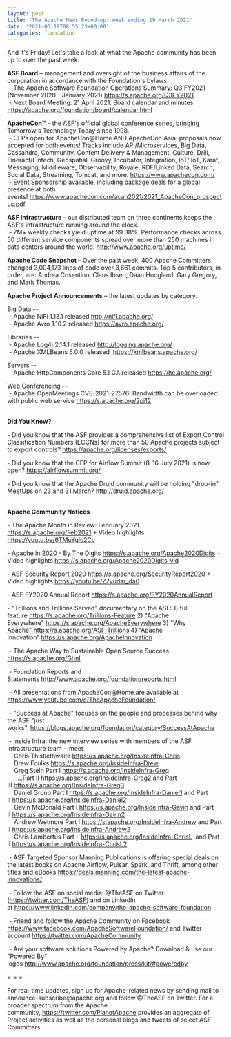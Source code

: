 ```yaml
---
layout: post
title: 'The Apache News Round-up: week ending 19 March 2021'
date: '2021-03-19T08:55:23+00:00'
categories: foundation
---
```

<p></p><p>And it's Friday! Let's take a look at&nbsp;what the Apache community has been up to over the past week:</p><p></p><p><span style="font-weight: 700;">ASF Board</span>&nbsp;– management and oversight of the business affairs of the corporation in accordance with the Foundation's bylaws. <br>&nbsp;- The <span class="il">Apache</span> Software Foundation Operations Summary: Q3 FY2021 (November 2020 - January 2021) <a href="https://s.apache.org/Q3FY2021" target="_blank">https://s.apache.org/Q3FY2021</a><br>&nbsp;- Next Board Meeting: 21 April 2021. Board calendar and minutes <a href="https://apache.org/foundation/board/calendar.html" target="_blank">https://apache.org/foundation/board/calendar.html</a><br></p><p><b>ApacheCon™</b> – the ASF's official global conference series, bringing Tomorrow's Technology Today since 1998.<br>&nbsp;- CFPs open for ApacheCon@Home AND ApacheCon Asia: proposals now accepted for both events!&nbsp;Tracks include API/Microservices, Big Data, Cassandra, Community, Content Delivery &amp; Management, Culture, Drill, Fineract/Fintech, Geospatial, Groovy, Incubator, Integration, IoT/IIoT, Karaf, Messaging, Middleware, Observability, Royale, RDF/Linked Data, Search, Social Data, Streaming, Tomcat, and more. <a href="https://www.apachecon.com/" target="_blank">https://www.apachecon.com/</a>&nbsp;<br>&nbsp;- Event Sponsorship available, including package deals for a global presence at both events!&nbsp;<a href="https://www.apachecon.com/acah2021/2021_ApacheCon_prospectus.pdf" target="_blank">https://www.apachecon.com/acah2021/2021_ApacheCon_prospectus.pdf</a></p><p><span style="font-weight: 700;">ASF Infrastructure</span>&nbsp;– our distributed team on three continents keeps the ASF's infrastructure running around the clock.<br>&nbsp;- 7M+ weekly checks yield uptime at 99.38%. Performance checks across 50 different service components spread over more than 250 machines in data centers around the world.&nbsp;<a href="http://www.apache.org/uptime/" target="_blank">http://www.apache.org/uptime/</a><br></p><p><span style="font-weight: 700;">Apache Code Snapshot&nbsp;</span>– Over the past week, 400 Apache Committers changed 3,004,173 lines of 
code over 3,661 commits.&nbsp;Top 5 contributors, in order, are: Andrea Cosentino, Claus Ibsen, Daan Hoogland, Gary Gregory, and Mark Thomas.&nbsp; &nbsp; &nbsp; &nbsp; &nbsp; &nbsp; &nbsp; &nbsp; &nbsp; &nbsp; &nbsp; &nbsp; &nbsp; &nbsp; </p><p><span style="font-weight: 700;">Apache Project Announcements</span>&nbsp;– the latest updates by category.</p>Big Data --<br>&nbsp;- Apache <span class="il">NiFi</span> 1.13.1 released <a href="http://nifi.apache.org/" rel="noreferrer" target="_blank" data-saferedirecturl="https://www.google.com/url?q=http://nifi.apache.org/&amp;source=gmail&amp;ust=1616155268909000&amp;usg=AFQjCNHffksqY0-gefQfgs-_PAs-0PnnHw">http://<span class="il">nifi</span>.apache.org/</a><br>&nbsp;- Apache <span class="il">Avro</span> 1.10.2 released <a href="https://avro.apache.org/" rel="noreferrer" target="_blank" data-saferedirecturl="https://www.google.com/url?q=https://avro.apache.org/&amp;source=gmail&amp;ust=1616156632092000&amp;usg=AFQjCNGJN2GTSChqH10ppY20uSzYqy2yXw">https://<span class="il">avro</span>.apache.org/</a><p></p>Libraries --<br>&nbsp;- Apache <span class="il">Log4j</span> 2.14.1 released <a href="http://logging.apache.org/" target="_blank">http://logging.apache.org/</a><br>&nbsp;- Apache <span class="il">XMLBeans</span> 5.0.0 released&nbsp; <a href="https://xmlbeans.apache.org/" rel="noreferrer" target="_blank" data-saferedirecturl="https://www.google.com/url?q=https://xmlbeans.apache.org/&amp;source=gmail&amp;ust=1616156568273000&amp;usg=AFQjCNHa3F6utysrQm-qd-bKJayxWK-Ywg">https://<span class="il">xmlbeans</span>.apache.org/</a><p></p><p>Servers --<br>&nbsp;- Apache <span class="il">HttpComponents</span> <span class="il">Core</span> 5.1 GA released <a href="https://hc.apache.org/" target="_blank">https://hc.apache.org/</a><a href="https://hc.apache.org/" rel="noreferrer" target="_blank" data-saferedirecturl="https://www.google.com/url?q=https://hc.apache.org/&amp;source=gmail&amp;ust=1616156451021000&amp;usg=AFQjCNHqB1MClPH2sbqtrDagI88Z0mTvew"></a></p><p>Web Conferencing --<br>&nbsp;- Apache OpenMeetings CVE-2021-27576: Bandwidth can be overloaded with public web service <a href="https://s.apache.org/2pj12">https://s.apache.org/2pj12</a></p><p></p><p><span style="font-weight: 700;"></span><span style="font-weight: 700;"><br>Did You Know?</span></p><p></p><p>- Did you know that the ASF provides a comprehensive list of Export Control Classification Numbers (ECCNs) for more than 50 Apache projects subject to export controls?&nbsp;<a href="https://apache.org/licenses/exports/" target="_blank">https://apache.org/licenses/exports/</a><br></p><p>- Did you know that the CFP for Airflow Summit (8-16 July 2021) is now open?&nbsp;<a href="https://airflowsummit.org/" target="_blank">https://airflowsummit.org/</a>&nbsp;</p><p>- Did you know that the Apache Druid community will be holding "drop-in" MeetUps on 23 and 31 March?&nbsp;<a href="http://druid.apache.org/" target="_blank">http://druid.apache.org/</a></p><p><span style="font-weight: 700;"><br>Apache Community Notices</span></p><p>-&nbsp;The Apache Month in Review: February 2021 <a href="https://s.apache.org/Feb2021" target="_blank">https://s.apache.org/Feb2021</a> + Video highlights <a href="https://youtu.be/6TMuYglu2Cc" target="_blank">https://youtu.be/6TMuYglu2Cc</a><br></p><p><span style="font-weight: 700;"></span></p><p>- Apache in 2020 - By The Digits&nbsp;<font color="#337ab7"><a href="https://s.apache.org/Apache2020Digits" target="_blank">https://s.apache.org/Apache2020Digits</a>&nbsp;</font>+ Video highlights&nbsp;<a href="https://s.apache.org/Apache2020Digits-vid" target="_blank">https://s.apache.org/Apache2020Digits-vid</a></p><p>- ASF Security Report 2020 <a href="https://s.apache.org/SecurityReport2020" target="_blank">https://s.apache.org/SecurityReport2020</a> + Video highlights <a href="https://youtu.be/Z7yudar_da0" rel="noreferrer" target="_blank" data-saferedirecturl="https://www.google.com/url?q=https://youtu.be/Z7yudar_da0&amp;source=gmail&amp;ust=1614320952600000&amp;usg=AFQjCNGAfKh6FsJX7CJ5hQqcOInb2wpTdg">https://youtu.be/Z7yudar_da0</a></p><p>- ASF FY2020 Annual Report <a href="https://s.apache.org/FY2020AnnualReport" target="_blank">https://s.apache.org/FY2020AnnualReport</a> <br></p><p>- "Trillions and Trillions Served" documentary on the ASF: 1) full feature&nbsp;<a href="https://s.apache.org/Trillions-Feature" target="_blank">https://s.apache.org/Trillions-Feature</a>&nbsp;2) "Apache Everywhere"&nbsp;<a href="https://s.apache.org/ApacheEverywhere" target="_blank">https://s.apache.org/ApacheEverywhere</a>&nbsp;3) "Why Apache"&nbsp;<a href="https://s.apache.org/ASF-Trillions" target="_blank">https://s.apache.org/ASF-Trillions</a>&nbsp;4)&nbsp;“Apache Innovation”&nbsp;<a href="https://s.apache.org/ApacheInnovation" target="_blank">https://s.apache.org/ApacheInnovation</a>&nbsp;</p><p>&nbsp;- The Apache Way to Sustainable Open Source Success <a href="https://s.apache.org/GhnI" target="_blank">https://s.apache.org/GhnI</a><br></p><p>&nbsp;- Foundation Reports and Statements&nbsp;<a href="http://www.apache.org/foundation/reports.html" target="_blank">http://www.apache.org/foundation/reports.html</a><br></p><p>&nbsp;- All presentations from ApacheCon@Home are available at <a href="https://www.youtube.com/c/TheApacheFoundation/" target="_blank">https://www.youtube.com/c/TheApacheFoundation/</a>&nbsp;</p><p>&nbsp;- "Success at Apache" focuses on the people and processes behind why the ASF "just works".&nbsp;<a href="https://blogs.apache.org/foundation/category/SuccessAtApache" target="_blank">https://blogs.apache.org/foundation/category/SuccessAtApache</a><br></p><div><p>&nbsp;- Inside Infra: the new interview series with members of the ASF infrastructure team --meet&nbsp;<br>&nbsp; &nbsp; Chris Thistlethwaite&nbsp;<a href="https://s.apache.org/InsideInfra-Chris" target="_blank">https://s.apache.org/InsideInfra-Chris</a><br>&nbsp; &nbsp; Drew Foulks&nbsp;<a href="https://s.apache.org/InsideInfra-Drew" rel="noreferrer" target="_blank" data-saferedirecturl="https://www.google.com/url?q=https://s.apache.org/InsideInfra-Drew&amp;source=gmail&amp;ust=1588339104628000&amp;usg=AFQjCNF9dVEn48pV7o9HBG14sP9uprU8Xw">https://s.apache.org/InsideInf<wbr>ra-Drew</a><br>&nbsp; &nbsp; Greg Stein Part I&nbsp;<a href="https://s.apache.org/InsideInfra-Greg" target="_blank">https://s.apache.org/InsideInfra-Greg</a><br>&nbsp; &nbsp; &nbsp; ...Part II&nbsp;<a href="https://s.apache.org/InsideInfra-Greg2" target="_blank">https://s.apache.org/InsideInfra-Greg2</a>&nbsp;and Part III&nbsp;<a href="https://s.apache.org/InsideInfra-Greg3" target="_blank">https://s.apache.org/InsideInfra-Greg3</a><br>&nbsp; &nbsp; Daniel Gruno Part I&nbsp;<a href="https://s.apache.org/InsideInfra-Daniel1" target="_blank">https://s.apache.org/InsideInfra-Daniel1</a>&nbsp;and Part II&nbsp;<a href="https://s.apache.org/InsideInfra-Daniel2" target="_blank">https://s.apache.org/InsideInfra-Daniel2</a><br>&nbsp;&nbsp;&nbsp; Gavin McDonald Part I&nbsp;<a href="https://s.apache.org/InsideInfra-Gavin" target="_blank">https://s.apache.org/InsideInfra-Gavin</a>&nbsp;and Part II&nbsp;<a href="https://s.apache.org/InsideInfra-Gavin2" target="_blank">https://s.apache.org/InsideInfra-Gavin2</a><br>&nbsp;&nbsp;&nbsp; Andrew Wetmore Part I&nbsp;<a href="https://s.apache.org/InsideInfra-Andrew" target="_blank">https://s.apache.org/InsideInfra-Andrew</a>&nbsp;and Part II&nbsp;<a href="https://s.apache.org/InsideInfra-Andrew2" target="_blank">https://s.apache.org/InsideInfra-Andrew2</a><br>&nbsp; &nbsp; Chris Lambertus Part I&nbsp; <a href="https://s.apache.org/InsideInfra-ChrisL" target="_blank">https://s.apache.org/InsideInfra-ChrisL</a>&nbsp; and Part II&nbsp;<a href="https://s.apache.org/InsideInfra-ChrisL2" target="_blank">https://s.apache.org/InsideInfra-ChrisL2</a></p></div><div><p>&nbsp;- ASF Targeted Sponsor Manning Publications is offering special deals on the latest books on Apache Airflow, Pulsar, Spark, and Thrift, among other titles and eBooks&nbsp;<a href="https://deals.manning.com/the-latest-apache-innovations/" target="_blank">https://deals.manning.com/the-latest-apache-innovations/</a></p><p>&nbsp;- Follow the ASF on social media: @TheASF on Twitter (<a href="https://twitter.com/TheASF">https://twitter.com/TheASF</a>) and on LinkedIn at&nbsp;<a href="https://www.linkedin.com/company/the-apache-software-foundation">https://www.linkedin.com/company/the-apache-software-foundation</a></p><p>&nbsp;- Friend and follow the Apache Community on Facebook <a href="https://www.facebook.com/ApacheSoftwareFoundation/">https://www.facebook.com/ApacheSoftwareFoundation/</a>&nbsp;and Twitter account&nbsp;<a href="https://twitter.com/ApacheCommunity">https://twitter.com/ApacheCommunity</a></p></div><div>&nbsp;- Are your software solutions Powered by Apache? Download &amp; use our "Powered By" logos&nbsp;<a href="http://www.apache.org/foundation/press/kit/#poweredby" target="_blank">http://www.apache.org/foundation/press/kit/#poweredby</a><br></div><p><span class="LrzXr"></span><span class="LrzXr"></span></p><div><p>= = =</p><p>For real-time updates, sign up for Apache-related news by sending mail to announce-subscribe@apache.org and follow @TheASF on Twitter. For a broader spectrum from the Apache community,&nbsp;<a href="https://twitter.com/PlanetApache">https://twitter.com/PlanetApache</a>&nbsp;provides an aggregate of Project activities as well as the personal blogs and tweets of select ASF Committers.</p></div><p><br></p><p></p><p></p><p></p><p></p>
